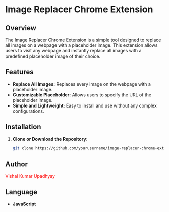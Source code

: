 # Image Replacer Chrome Extension

## Overview

The Image Replacer Chrome Extension is a simple tool designed to replace all images on a webpage with a placeholder image. This extension allows users to visit any webpage and instantly replace all images with a predefined placeholder image of their choice.

## Features

- **Replace All Images:** Replaces every image on the webpage with a placeholder image.
- **Customizable Placeholder:** Allows users to specify the URL of the placeholder image.
- **Simple and Lightweight:** Easy to install and use without any complex configurations.

## Installation

1. **Clone or Download the Repository:**
   ```bash
   git clone https://github.com/yourusername/image-replacer-chrome-extension.git
   ```

## Author

<span style="color: Red; ">
 Vishal Kumar Upadhyay
</span>

## Language

- **JavaScript**
